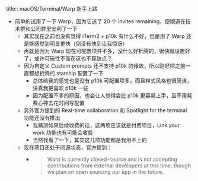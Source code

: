 title:: macOS/Terminal/Warp 新手上路

- 简单的试用了一下 Warp，因为它送了 20 个 invites remaining，便顺道在技术群和公司群里安利了一下
	- 其实我在之前也没有觉得 iTerm2 + p10k 有什么不好，但是用了 Warp 还是能感觉到明显更快（倒没有快到让我惊讶）
	- 再就是因为 Warp 现在可配置项并不多，没什么好折腾的，很快就设置好了，或许可玩性不高在这也不算缺点？
	- 因为自定义 Custom prompts 还不支持 p10k 的缘故，所以刚好把之前一直都想折腾的 starship 配置了一下
		- 总体给我的感觉也是没有 p10k 可配置项多，而且样式风格也很简洁，讲真我更喜欢 p10k 一些
		- 因为配置不多的原因，也会让人觉得会比 p10k 更容易上手，且不用耗费心神去花时间写配置
	- 另外官方提到的 Real-time collaboration 和 Spotlight for the terminal 功能还没有推出
		- 我猜测如果后续收费的话，这两项应该就是付费项目，Link your work 功能也有可能会收费
		- 当然我看了一下，其实这几项功能都是我用不上的
	- 现在项目还处于闭源状态，官方提到：
		- > Warp is currently closed-source and is not accepting contributions from external developers at this time, though we plan on open sourcing our app in the future.